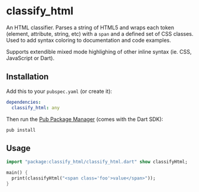 classify_html
=============

An HTML classifier. Parses a string of HTML5 and wraps each token (element, 
attribute, string, etc) with a `span` and a defined set of CSS classes. Used to 
add syntax coloring to documentation and code examples.

Supports extendible mixed mode highlighing of other inline syntax (ie. CSS, 
JavaScript or Dart).

Installation
------------

Add this to your `pubspec.yaml` (or create it):
```yaml
dependencies:
  classify_html: any
```
Then run the [Pub Package Manager][pub] (comes with the Dart SDK):

    pub install

Usage
-----

```dart
import "package:classify_html/classify_html.dart" show classifyHtml;

main() {
  print(classifyHtml("<span class='foo'>value</span>"));
}
```

[dartdoc]: https://github.com/d2m/dartdoc
[pub]: http://www.dartlang.org/docs/pub-package-manager/
